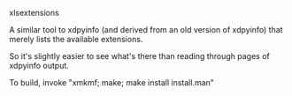 xlsextensions

A similar tool to xdpyinfo (and derived from an old version of xdpyinfo)
that merely lists the available extensions.

So it's slightly easier to see what's there than reading through pages
of xdpyinfo output.

To build, invoke "xmkmf; make; make install install.man"
